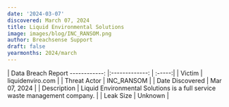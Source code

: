```yaml
---
date: '2024-03-07'
discovered: March 07, 2024
title: Liquid Environmental Solutions
image: images/blog/INC_RANSOM.png
author: Breachsense Support
draft: false
yearmonths: 2024/march
---
```



| Data Breach Report
------------:     |:-------------:    | :-----:|
| Victim      | liquidenviro.com      | 
| Threat Actor      | INC_RANSOM      | 
| Date Discovered      | Mar 07, 2024      | 
| Description      | Liquid Environmental Solutions is a full service waste management company.      | 
| Leak Size      | Unknown      | 

